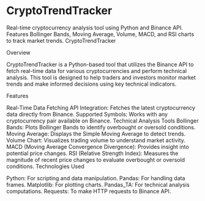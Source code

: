# CryptoTrendTracker
Real-time cryptocurrency analysis tool using Python and Binance API. Features Bollinger Bands, Moving Average, Volume, MACD, and RSI charts to track market trends.
CryptoTrendTracker

Overview

CryptoTrendTracker is a Python-based tool that utilizes the Binance API to fetch real-time data for various cryptocurrencies and perform technical analysis. This tool is designed to help traders and investors monitor market trends and make informed decisions using key technical indicators.

Features

Real-Time Data Fetching
API Integration: Fetches the latest cryptocurrency data directly from Binance.
Supported Symbols: Works with any cryptocurrency pair available on Binance.
Technical Analysis Tools
Bollinger Bands: Plots Bollinger Bands to identify overbought or oversold conditions.
Moving Average: Displays the Simple Moving Average to detect trends.
Volume Chart: Visualizes trading volume to understand market activity.
MACD (Moving Average Convergence Divergence): Provides insight into potential price changes.
RSI (Relative Strength Index): Measures the magnitude of recent price changes to evaluate overbought or oversold conditions.
Technologies Used

Python: For scripting and data manipulation.
Pandas: For handling data frames.
Matplotlib: For plotting charts.
Pandas_TA: For technical analysis computations.
Requests: To make HTTP requests to Binance API.
